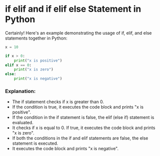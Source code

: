 # if elif and if elif else Statement in Python

Certainly! Here's an example demonstrating the usage of if, elif, and else statements together in Python:

```python
x = 10

if x > 0:
    print("x is positive")
elif x == 0:
    print("x is zero")
else:
    print("x is negative")
```

### Explanation:

- The if statement checks if x is greater than 0. 
- If the condition is true, it executes the code block and prints "x is positive".
- If the condition in the if statement is false, the elif (else if) statement is evaluated. 
- It checks if x is equal to 0. If true, it executes the code block and prints "x is zero".
- If both the conditions in the if and elif statements are false, the else statement is executed. 
- It executes the code block and prints "x is negative".